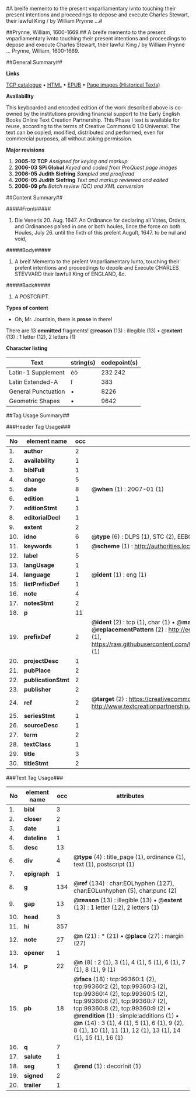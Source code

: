 #A breife memento to the present vnparliamentary ivnto touching their present intentions and proceedings to depose and execute Charles Stewart, their lawful King / by William Prynne ...#

##Prynne, William, 1600-1669.##
A breife memento to the present vnparliamentary ivnto touching their present intentions and proceedings to depose and execute Charles Stewart, their lawful King / by William Prynne ...
Prynne, William, 1600-1669.

##General Summary##

**Links**

[TCP catalogue](http://www.ota.ox.ac.uk/tcp/)  • 
[HTML](http://tei.it.ox.ac.uk/tcp/Texts-HTML/free/A56/A56140.html)  • 
[EPUB](http://tei.it.ox.ac.uk/tcp/Texts-EPUB/free/A56/A56140.epub) • 
[Page images (Historical Texts)](https://data.historicaltexts.jisc.ac.uk/view?pubId=eebo-13390208e&pageId=eebo-13390208e-99360-1)

**Availability**

This keyboarded and encoded edition of the
	       work described above is co-owned by the institutions
	       providing financial support to the Early English Books
	       Online Text Creation Partnership. This Phase I text is
	       available for reuse, according to the terms of Creative
	       Commons 0 1.0 Universal. The text can be copied,
	       modified, distributed and performed, even for
	       commercial purposes, all without asking permission.

**Major revisions**

1. __2005-12__ __TCP__ *Assigned for keying and markup*
1. __2006-03__ __SPi Global__ *Keyed and coded from ProQuest page images*
1. __2006-05__ __Judith Siefring__ *Sampled and proofread*
1. __2006-05__ __Judith Siefring__ *Text and markup reviewed and edited*
1. __2006-09__ __pfs__ *Batch review (QC) and XML conversion*

##Content Summary##

#####Front#####

1. Die Veneris 20. Aug. 1647. An Ordinance for declaring all Votes, Orders, and Ordinances paſsed in one or both houſes, ſince the force on both Houſes, July 26. until the ſixth of this preſent Auguſt, 1647. to be nul and void,

#####Body#####

1. A breif Memento to the preſent Vnparliamentary Iunto, touching their preſent intentions and proceedings to depoſe and Execute CHARLES STEVVARD their lawfull King of ENGLAND, &c.

#####Back#####

1. A POSTCRIPT.

**Types of content**

  * Oh, Mr. Jourdain, there is **prose** in there!

There are 13 **ommitted** fragments! 
 @__reason__ (13) : illegible (13)  •  @__extent__ (13) : 1 letter (12), 2 letters (1)

**Character listing**


|Text|string(s)|codepoint(s)|
|---|---|---|
|Latin-1 Supplement|èò|232 242|
|Latin Extended-A|ſ|383|
|General Punctuation|•|8226|
|Geometric Shapes|▪|9642|

##Tag Usage Summary##

###Header Tag Usage###

|No|element name|occ|attributes|
|---|---|---|---|
|1.|__author__|2||
|2.|__availability__|1||
|3.|__biblFull__|1||
|4.|__change__|5||
|5.|__date__|8| @__when__ (1) : 2007-01 (1)|
|6.|__edition__|1||
|7.|__editionStmt__|1||
|8.|__editorialDecl__|1||
|9.|__extent__|2||
|10.|__idno__|6| @__type__ (6) : DLPS (1), STC (2), EEBO-CITATION (1), OCLC (1), VID (1)|
|11.|__keywords__|1| @__scheme__ (1) : http://authorities.loc.gov/ (1)|
|12.|__label__|5||
|13.|__langUsage__|1||
|14.|__language__|1| @__ident__ (1) : eng (1)|
|15.|__listPrefixDef__|1||
|16.|__note__|4||
|17.|__notesStmt__|2||
|18.|__p__|11||
|19.|__prefixDef__|2| @__ident__ (2) : tcp (1), char (1)  •  @__matchPattern__ (2) : ([0-9\-]+):([0-9IVX]+) (1), (.+) (1)  •  @__replacementPattern__ (2) : http://eebo.chadwyck.com/downloadtiff?vid=$1&page=$2 (1), https://raw.githubusercontent.com/textcreationpartnership/Texts/master/tcpchars.xml#$1 (1)|
|20.|__projectDesc__|1||
|21.|__pubPlace__|2||
|22.|__publicationStmt__|2||
|23.|__publisher__|2||
|24.|__ref__|2| @__target__ (2) : https://creativecommons.org/publicdomain/zero/1.0/ (1), http://www.textcreationpartnership.org/docs/. (1)|
|25.|__seriesStmt__|1||
|26.|__sourceDesc__|1||
|27.|__term__|2||
|28.|__textClass__|1||
|29.|__title__|3||
|30.|__titleStmt__|2||


###Text Tag Usage###

|No|element name|occ|attributes|
|---|---|---|---|
|1.|__bibl__|3||
|2.|__closer__|2||
|3.|__date__|1||
|4.|__dateline__|1||
|5.|__desc__|13||
|6.|__div__|4| @__type__ (4) : title_page (1), ordinance (1), text (1), postscript (1)|
|7.|__epigraph__|1||
|8.|__g__|134| @__ref__ (134) : char:EOLhyphen (127), char:EOLunhyphen (5), char:punc (2)|
|9.|__gap__|13| @__reason__ (13) : illegible (13)  •  @__extent__ (13) : 1 letter (12), 2 letters (1)|
|10.|__head__|3||
|11.|__hi__|357||
|12.|__note__|27| @__n__ (21) : * (21)  •  @__place__ (27) : margin (27)|
|13.|__opener__|1||
|14.|__p__|22| @__n__ (8) : 2 (1), 3 (1), 4 (1), 5 (1), 6 (1), 7 (1), 8 (1), 9 (1)|
|15.|__pb__|18| @__facs__ (18) : tcp:99360:1 (2), tcp:99360:2 (2), tcp:99360:3 (2), tcp:99360:4 (2), tcp:99360:5 (2), tcp:99360:6 (2), tcp:99360:7 (2), tcp:99360:8 (2), tcp:99360:9 (2)  •  @__rendition__ (1) : simple:additions (1)  •  @__n__ (14) : 3 (1), 4 (1), 5 (1), 6 (1), 9 (2), 8 (1), 10 (1), 11 (1), 12 (1), 13 (1), 14 (1), 15 (1), 16 (1)|
|16.|__q__|7||
|17.|__salute__|1||
|18.|__seg__|1| @__rend__ (1) : decorInit (1)|
|19.|__signed__|2||
|20.|__trailer__|1||
